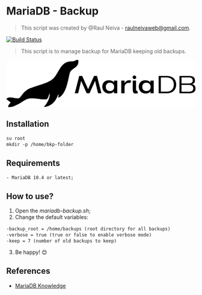 # MariaDB - Backup
> This script was created by @Raul Neiva - raulneivaweb@gmail.com.

[![Build Status][travis-image]][travis-url]

>This script is to manage backup for MariaDB keeping old backups.

![](mariadb-logo.png)

## Installation

```
su root
mkdir -p /home/bkp-folder
```

## Requirements

```
- MariaDB 10.4 or latest;
```

## How to use?

1. Open the *mariadb-backup.sh*;
2. Change the default variables:

```
-backup_root = /home/backups (root directory for all backups)
-verbose = true (true or false to enable verbose mode)
-keep = 7 (number of old backups to keep)
```

3. Be happy! 😊

## References
- [MariaDB Knowledge](https://mariadb.com/kb/en/)

[travis-image]: https://img.shields.io/travis/dbader/node-datadog-metrics/master.svg?style=flat-square
[travis-url]: https://travis-ci.org/dbader/node-datadog-metrics
